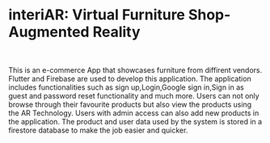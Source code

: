 <h1>interiAR: Virtual Furniture Shop-Augmented Reality</h1>
<br>
<p>This is an e-commerce App that showcases furniture from diffirent vendors. Flutter and Firebase are used to develop this application. The application includes functionalities such as sign up,Login,Google sign in,Sign in as guest and password reset functionality and much more. Users can not only browse through their favourite products but also view the products using the AR Technology. Users with admin access can also add new products in the application. The product and user data used by the system is stored in a firestore database to make the job easier and quicker.</p>
